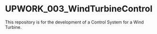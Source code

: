 # UPWORK_003_WindTurbineControl
This repository is for the development of a Control System for a Wind Turbine.

